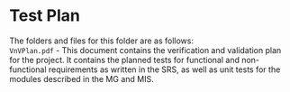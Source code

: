 # Test Plan

The folders and files for this folder are as follows:  
`VnVPlan.pdf` - This document contains the verification and validation plan for the project. It contains the planned tests for functional and non-functional requirements as written in the SRS, as well as unit tests for the modules described in the MG and MIS.
